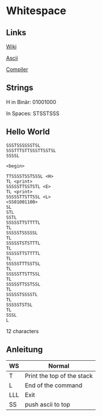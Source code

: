 # Whitespace

## Links
[Wiki](https://de.wikipedia.org/wiki/Whitespace_(Programmiersprache))

[Ascii](https://onlinestringtools.com/convert-string-to-ascii)

[Compiler](https://naokikp.github.io/wsi/whitespace.html)


## Strings

H in Binär:
01001000 

In Spaces:
STSSTSSS

## Hello World

```ws
SSSTSSSSSSTSL
SSSTTTSTTSSSTTSSTSL
SSSSL

<begin>

TTSSSSTSSTSSSL <H>
TL <print>
SSSSSTTSSTSTL <E>
TL <print>
SSSSSTTSTTSSL <L>
<SS01001100>
SL
STL
SSTL
SSSSSTTSTTTTL
TL
SSSSSTSSSSSL
TL
SSSSSTSTSTTTL
TL
SSSSSTTSTTTTL
TL
SSSSSTTTSSTSL
TL
SSSSSTTSTTSSL
TL
SSSSSTTSSTSSL
TL
SSSSSTSSSSTL
TL
SSSSSTSTSL
TL
SSSL
L
```

12 characters

## Anleitung

WS | Normal
--- | ---
T | Print the top of the stack
L |End of the command
LLL | Exit
SS | push ascii to top